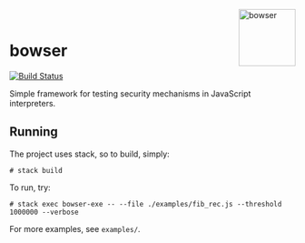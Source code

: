 <a href="https://gamebanana.com/sprays/24171"><img alt="bowser" align="right" src="https://files.gamebanana.com/img/ico/sprays/bowserspray.png" width="100"></a>
<br>

# bowser
[![Build Status](https://travis-ci.org/mfaerevaag/bowser.svg?branch=master)](https://travis-ci.org/mfaerevaag/bowser)

Simple framework for testing security mechanisms in JavaScript interpreters.

## Running

The project uses stack, so to build, simply:

    # stack build

To run, try:

    # stack exec bowser-exe -- --file ./examples/fib_rec.js --threshold 1000000 --verbose

For more examples, see `examples/`.
